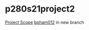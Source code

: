 # p280s21project2
[Project Scope](https://sergerey.org/pbpl280s21/projects.html#spatial-inequality-dynamics)
[bpham012](https://github.com/bpham012) 
	in new branch


